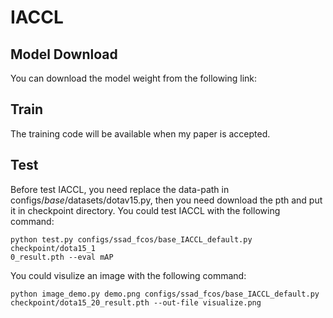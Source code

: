 # IACCL

## Model Download

You can download the model weight from the following link:

## Train
The training code will be available when my paper is accepted.

## Test
Before test IACCL, you need replace the data-path in configs/_base_/datasets/dotav15.py, then you need download the pth and put it in checkpoint directory. You could test IACCL with the following command:
```
python test.py configs/ssad_fcos/base_IACCL_default.py checkpoint/dota15_1
0_result.pth --eval mAP
```
You could visulize an image with the following command:
```
python image_demo.py demo.png configs/ssad_fcos/base_IACCL_default.py checkpoint/dota15_20_result.pth --out-file visualize.png
```
